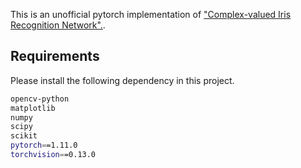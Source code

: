 This is an unofficial pytorch implementation of ["Complex-valued Iris Recognition Network".](https://arxiv.org/abs/2011.11198).

## Requirements
Please install the following dependency in this project.
```bash
opencv-python
matplotlib
numpy
scipy
scikit
pytorch==1.11.0
torchvision==0.13.0
```